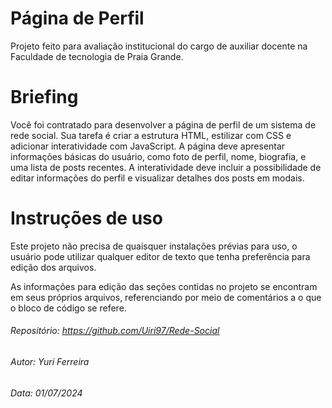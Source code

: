 # **Página de Perfil**

Projeto feito para avaliação institucional do cargo de auxiliar docente na Faculdade de tecnologia de Praia Grande.



# Briefing

Você foi contratado para desenvolver a página de perfil de um sistema de rede social. Sua tarefa é criar a estrutura HTML, estilizar com CSS e adicionar interatividade com JavaScript. A página deve apresentar informações básicas do usuário, como foto de perfil, nome, biografia, e uma lista de posts recentes. A interatividade deve incluir a possibilidade de editar informações do perfil e visualizar detalhes dos posts em modais.



# Instruções de uso

Este projeto não precisa de quaisquer instalações prévias para uso, o usuário pode utilizar qualquer editor de texto que tenha preferência para edição dos arquivos.



As informações para edição das seções contidas no projeto se encontram em seus próprios arquivos, referenciando por meio de comentários a o que o bloco de código se refere.







###### Repositório: https://github.com/Uiri97/Rede-Social

###### Autor: Yuri Ferreira

###### Data: 01/07/2024
